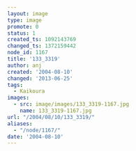 ```yaml
---
layout: image
type: image
promote: 0
status: 1
created_ts: 1092143769
changed_ts: 1372159442
node_id: 1167
title: '133_3319'
author: anj
created: '2004-08-10'
changed: '2013-06-25'
tags:
  - Kaikoura
images:
  - src: image/images/133_3319-1167.jpg
    name: 133_3319-1167.jpg
url: "/2004/08/10/133_3319/"
aliases:
  - "/node/1167/"
date: '2004-08-10'
---
```


